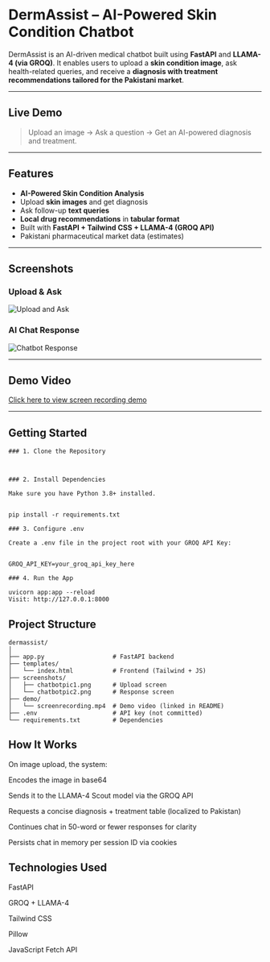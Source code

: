

#  DermAssist – AI-Powered Skin Condition Chatbot

DermAssist is an AI-driven medical chatbot built using **FastAPI** and **LLAMA-4 (via GROQ)**. It enables users to upload a **skin condition image**, ask health-related queries, and receive a **diagnosis with treatment recommendations tailored for the Pakistani market**.

---

##  Live Demo

>  Upload an image →  Ask a question →  Get an AI-powered diagnosis and treatment.

---

##  Features

-  **AI-Powered Skin Condition Analysis**  
-  Upload **skin images** and get diagnosis
-  Ask follow-up **text queries**
-  **Local drug recommendations** in **tabular format**
-  Built with **FastAPI + Tailwind CSS + LLAMA-4 (GROQ API)**
-  Pakistani pharmaceutical market data (estimates)

---

##  Screenshots

###  Upload & Ask

![Upload and Ask](screenshots/chatbot%20pic1.PNG)



###  AI Chat Response
![Chatbot Response](screenshots/chatbot%20pic2.PNG)

---

##  Demo Video

[ Click here to view screen recording demo](demo/screenrecording.mp4)

<!-- Optional image link -->
<!-- [![Watch Demo](screenshots/chatbotpic1.png)](demo/screenrecording.mp4) -->

---

##  Getting Started
```
### 1. Clone the Repository



### 2. Install Dependencies

Make sure you have Python 3.8+ installed.


pip install -r requirements.txt

### 3. Configure .env

Create a .env file in the project root with your GROQ API Key:


GROQ_API_KEY=your_groq_api_key_here

### 4. Run the App

uvicorn app:app --reload
Visit: http://127.0.0.1:8000
```
##  Project Structure

```
dermassist/
│
├── app.py                   # FastAPI backend
├── templates/
│   └── index.html           # Frontend (Tailwind + JS)
├── screenshots/
│   ├── chatbotpic1.png      # Upload screen
│   └── chatbotpic2.png      # Response screen
├── demo/
│   └── screenrecording.mp4  # Demo video (linked in README)
├── .env                     # API key (not committed)
└── requirements.txt         # Dependencies

```

##  How It Works

On image upload, the system:

Encodes the image in base64

Sends it to the LLAMA-4 Scout model via the GROQ API

Requests a concise diagnosis + treatment table (localized to Pakistan)

Continues chat in 50-word or fewer responses for clarity

Persists chat in memory per session ID via cookies


##  Technologies Used

FastAPI

GROQ + LLAMA-4

Tailwind CSS

Pillow

JavaScript Fetch API

